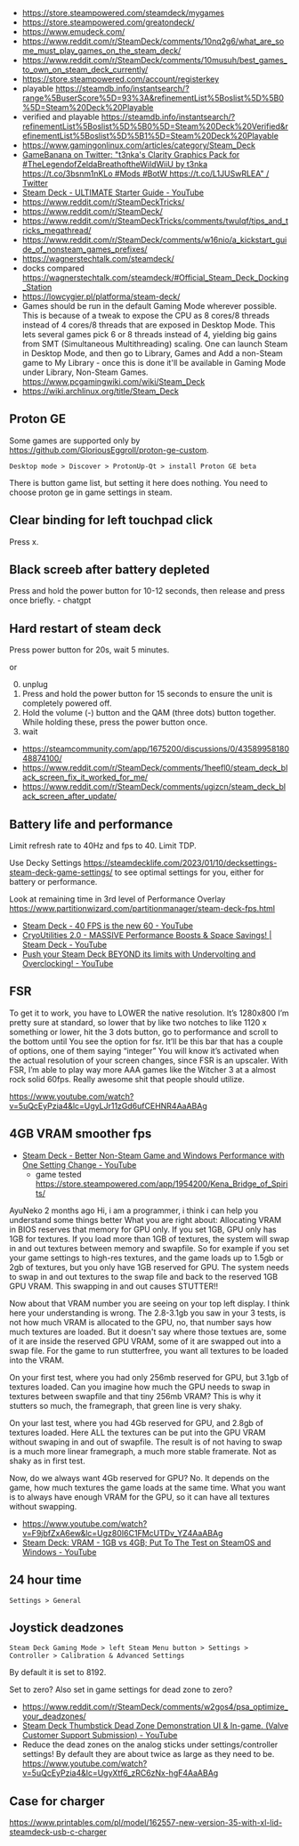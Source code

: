 - <https://store.steampowered.com/steamdeck/mygames>
- <https://store.steampowered.com/greatondeck/>
- <https://www.emudeck.com/>
- <https://www.reddit.com/r/SteamDeck/comments/10nq2g6/what_are_some_must_play_games_on_the_steam_deck/>
- <https://www.reddit.com/r/SteamDeck/comments/10musuh/best_games_to_own_on_steam_deck_currently/>
- <https://store.steampowered.com/account/registerkey>
- playable <https://steamdb.info/instantsearch/?range%5BuserScore%5D=93%3A&refinementList%5Boslist%5D%5B0%5D=Steam%20Deck%20Playable>
- verified and playable <https://steamdb.info/instantsearch/?refinementList%5Boslist%5D%5B0%5D=Steam%20Deck%20Verified&refinementList%5Boslist%5D%5B1%5D=Steam%20Deck%20Playable>
- <https://www.gamingonlinux.com/articles/category/Steam_Deck>
- [GameBanana on Twitter: "t3nka's Clarity Graphics Pack for #TheLegendofZeldaBreathoftheWildWiiU by t3nka https://t.co/3bsnm1nKLo #Mods #BotW https://t.co/L1JUSwRLEA" / Twitter](https://twitter.com/GameBanana/status/1239687904475131907)
- [Steam Deck - ULTIMATE Starter Guide - YouTube](https://www.youtube.com/watch?v=MbpGPqacCos)
- <https://www.reddit.com/r/SteamDeckTricks/>
- <https://www.reddit.com/r/SteamDeck/>
- <https://www.reddit.com/r/SteamDeckTricks/comments/twulqf/tips_and_tricks_megathread/>
- <https://www.reddit.com/r/SteamDeck/comments/w16nio/a_kickstart_guide_of_nonsteam_games_prefixes/>
- <https://wagnerstechtalk.com/steamdeck/>
- docks compared <https://wagnerstechtalk.com/steamdeck/#Official_Steam_Deck_Docking_Station>
- <https://lowcygier.pl/platforma/steam-deck/>
- Games should be run in the default Gaming Mode wherever possible. This is because of a tweak to expose the CPU as 8 cores/8 threads instead of 4 cores/8 threads that are exposed in Desktop Mode. This lets several games pick 6 or 8 threads instead of 4, yielding big gains from SMT (Simultaneous Multithreading) scaling. One can launch Steam in Desktop Mode, and then go to Library, Games and Add a non-Steam game to My Library - once this is done it'll be available in Gaming Mode under Library, Non-Steam Games. <https://www.pcgamingwiki.com/wiki/Steam_Deck>
- <https://wiki.archlinux.org/title/Steam_Deck>

## Proton GE

Some games are supported only by <https://github.com/GloriousEggroll/proton-ge-custom>.

`Desktop mode > Discover > ProtonUp-Qt > install Proton GE beta`

There is button game list, but setting it here does nothing. You need to choose proton ge in game settings in steam.

## Clear binding for left touchpad click

Press x.

## Black screeb after battery depleted

Press and hold the power button for 10-12 seconds, then release and press once briefly. - chatgpt

## Hard restart of steam deck

Press power button for 20s, wait 5 minutes.

or

0. unplug
1. Press and hold the power button for 15 seconds to ensure the unit is completely powered off.
2. Hold the volume (-) button and the QAM (three dots) button together. While holding these, press the power button once.
3. wait

- <https://steamcommunity.com/app/1675200/discussions/0/4358995818048874100/>
- <https://www.reddit.com/r/SteamDeck/comments/1heefl0/steam_deck_black_screen_fix_it_worked_for_me/>
- <https://www.reddit.com/r/SteamDeck/comments/ugizcn/steam_deck_black_screen_after_update/>

## Battery life and performance

Limit refresh rate to 40Hz and fps to 40. Limit TDP.

Use Decky Settings <https://steamdecklife.com/2023/01/10/decksettings-steam-deck-game-settings/> to see optimal settings for you, either for battery or performance.

Look at remaining time in 3rd level of Performance Overlay <https://www.partitionwizard.com/partitionmanager/steam-deck-fps.html>

- [Steam Deck - 40 FPS is the new 60 - YouTube](https://www.youtube.com/watch?v=ZWZI3CKlByc)
- [CryoUtilities 2.0 - MASSIVE Performance Boosts & Space Savings! | Steam Deck - YouTube](https://www.youtube.com/watch?v=C9EjXYZUqUs)
- [Push your Steam Deck BEYOND its limits with Undervolting and Overclocking! - YouTube](https://www.youtube.com/watch?v=LNEI7BTc87Q)

## FSR

To get it to work, you have to LOWER the native resolution. It’s 1280x800 I’m pretty sure at standard, so lower that by like two notches to like 1120 x something or lower, hit the 3 dots button, go to performance and scroll to the bottom until You see the option for fsr. It’ll be this bar that has a couple of options, one of them saying “integer” You will know it’s activated when the actual resolution of your screen changes, since FSR is an upscaler. With FSR, I’m able to play way more AAA games like the Witcher 3 at a almost rock solid 60fps. Really awesome shit that people should utilize.

<https://www.youtube.com/watch?v=5uQcEyPzia4&lc=UgyLJr11zGd6ufCEHNR4AaABAg>

## 4GB VRAM smoother fps

- [Steam Deck - Better Non-Steam Game and Windows Performance with One Setting Change - YouTube](https://www.youtube.com/watch?v=qt7l2_SmGnc&t=62s)
  - game tested <https://store.steampowered.com/app/1954200/Kena_Bridge_of_Spirits/>

AyuNeko
2 months ago
Hi, i am a programmer, i think i can help you understand some things better
What you are right about: Allocating VRAM in BIOS reserves that memory for GPU only. If you set 1GB, GPU only has 1GB for textures. If you load more than 1GB of textures, the system will swap in and out textures between memory and swapfile.
So for example if you set your game settings to high-res textures, and the game loads up to 1.5gb or 2gb of textures, but you only have 1GB reserved for GPU. The system needs to swap in and out textures to the swap file and back to the reserved 1GB GPU VRAM. This swapping in and out causes STUTTER!!

Now about that VRAM number you are seeing on your top left display. I think here your understanding is wrong. The 2.8-3.1gb you saw in your 3 tests, is not how much VRAM is allocated to the GPU, no, that number says how much textures are loaded. But it doesn't say where those textues are, some of it are inside the reserved GPU VRAM, some of it are swapped out into a swap file. For the game to run stutterfree, you want all textures to be loaded into the VRAM.

On your first test, where you had only 256mb reserved for GPU, but 3.1gb of textures loaded. Can you imagine how much the GPU needs to swap in textures between swapfile and that tiny 256mb VRAM? This is why it stutters so much, the framegraph, that green line is very shaky.

On your last test, where you had 4Gb reserved for GPU, and 2.8gb of textures loaded. Here ALL the textures can be put into the GPU VRAM without swaping in and out of swapfile. The result is of not having to swap is a much more linear framegraph, a much more stable framerate. Not as shaky as in first test.

Now, do we always want 4Gb reserved for GPU? No. It depends on the game, how much textures the game loads at the same time. What you want is to always have enough VRAM for the GPU, so it can have all textures without swapping.

- <https://www.youtube.com/watch?v=F9jbfZxA6ew&lc=Ugz80I6C1FMcUTDv_YZ4AaABAg>
- [Steam Deck: VRAM - 1GB vs 4GB; Put To The Test on SteamOS and Windows - YouTube](https://www.youtube.com/watch?v=MbAK_n1aa2Y)

## 24 hour time

`Settings > General`

## Joystick deadzones

`Steam Deck Gaming Mode > left Steam Menu button > Settings > Controller > Calibration & Advanced Settings`

By default it is set to 8192.

Set to zero? Also set in game settings for dead zone to zero?

- <https://www.reddit.com/r/SteamDeck/comments/w2gos4/psa_optimize_your_deadzones/>
- [Steam Deck Thumbstick Dead Zone Demonstration UI & In-game. (Valve Customer Support Submission) - YouTube](https://www.youtube.com/watch?v=5Fmwerkb6yo)
- Reduce the dead zones on the analog sticks under settings/controller settings! By default they are about twice as large as they need to be. <https://www.youtube.com/watch?v=5uQcEyPzia4&lc=UgyXtf6_zRC6zNx-hgF4AaABAg>

## Case for charger

<https://www.printables.com/pl/model/162557-new-version-35-with-xl-lid-steamdeck-usb-c-charger>
